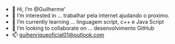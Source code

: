 - 👋 Hi, I’m @Guilherme' 
- 👀 I’m interested in ... trabalhar pela internet ajudando o proximo.
- 🌱 I’m currently learning ... linguagem script, c++ e Java Script
- 💞️ I’m looking to collaborate on ... desenvolvimento GitHub
- 📫  guihenriqueoficial01@outlook.com
